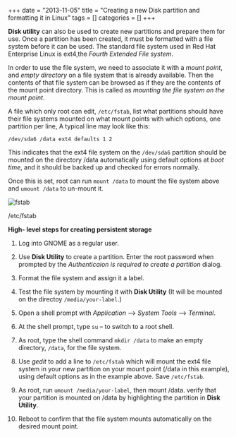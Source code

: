 +++
date = "2013-11-05"
title = "Creating a new Disk partition and formatting it in Linux"
tags = []
categories = []
+++

__Disk utility__ can also be used to create new partitions and prepare them for use. Once a partition has been created, it must be formatted with a file system before it can be used. The standard file system used in Red Hat Enterprise Linux is ext4,the _Fourth Extended File system_.

In order to use the file system, we need to associate it with a _mount point_, and _empty directory_ on a file system that is already available. Then the contents of that file system can be browsed as if they are the contents of the mount point directory. This is called as _mounting the file system on the mount point_.

A file which only root can edit, `/etc/fstab`, list what partitions should have their file systems mounted on what mount points with which options, one partition per line, A typical line may look like this:

`/dev/sda6 /data ext4 defaults 1 2`

This indicates that the ext4 file system on the `/dev/sda6` partition should be mounted on the directory /data automatically using default options at _boot time_, and it should be backed up and checked for errors normally.

Once this is set, root can run `mount /data` to mount the file system above and `umount /data` to un-mount it.

![fstab](/images/fstab.jpeg)

/etc/fstab

**High- level steps for creating persistent storage**

1. Log into GNOME as a regular user.

2. Use __Disk Utility__ to create a partition. Enter the root password when prompted by the _Authenticaion is required to create a partition_ dialog.

3. Format the file system and assign it a label.

4. Test the file system by mounting it with __Disk Utility__ (It will be mounted on the directoy `/media/your-label`.)

5. Open a shell prompt with _Application_ —> _System Tools_ —> _Terminal_.

6. At the shell prompt, type `su` – to switch to a root shell.

7. As root, type the shell command `mkdir /data` to make an empty directory, `/data`, for the file system.

8. Use _gedit_ to add a line to `/etc/fstab` which will mount the ext4 file system in your new partition on your mount point (/data in this example), using default options as in the example above. Save `/etc/fstab`.

9. As root, run `umount /media/your-label`, then mount /data. verify that your partition is mounted on /data by highlighting the partition in **Disk Utility**.

10. Reboot to confirm that the file system mounts automatically on the desired mount point.